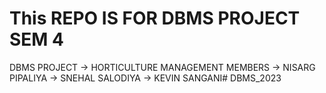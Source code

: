 # This REPO IS FOR DBMS PROJECT SEM 4 
DBMS PROJECT -> HORTICULTURE MANAGEMENT 
MEMBERS -> NISARG PIPALIYA
        -> SNEHAL SALODIYA
        -> KEVIN SANGANI# DBMS_2023
